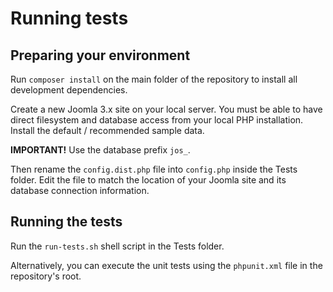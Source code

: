 # Running tests

## Preparing your environment

Run `composer install` on the main folder of the repository to install all development dependencies.

Create a new Joomla 3.x site on your local server. You must be able to have direct filesystem and database access from your local PHP installation. Install the default / recommended sample data.

**IMPORTANT!** Use the database prefix `jos_`.

Then rename the `config.dist.php` file into `config.php` inside the Tests folder. Edit the file to match the location of your Joomla site and its database connection information. 

## Running the tests

Run the `run-tests.sh` shell script in the Tests folder.

Alternatively, you can execute the unit tests using the `phpunit.xml` file in the repository's root.
